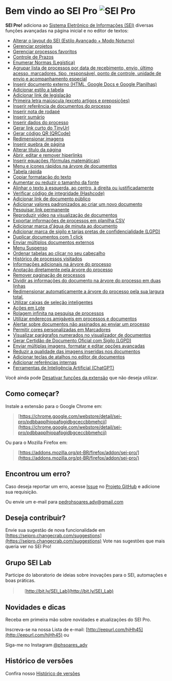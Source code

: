 # Bem vindo ao SEI Pro ![SEI Pro](/img/icon-32.png)

**SEI Pro!** adiciona ao [Sistema Eletrônico de Informações (SEI)](https://softwarepublico.gov.br/social/sei) diversas funções avançadas na página inicial e no editor de textos:

- [Alterar o layout do SEI (Estilo Avançado + Modo Noturno)](.pages/ESTILOAVANCADO.md)
- [Gerenciar projetos](./pages/PROJETOS.md)
- [Gerenciar processos favoritos](./pages/FAVORITOS.md)
- [Controle de Prazos](./pages/PRAZOS.md)
- [Enumerar Normas (Legística)](./pages/LEGISTICA.md)
- [Agrupar  lista de processos por data de recebimento, envio, último acesso, marcadores, tipo, responsável, ponto de controle, unidade de envio e acompanhamento especial](./pages/AGRUPAR.md)
- [Inserir documento externo (HTML, Google Docs e Google Planilhas)](./pages/INSERIRDOC.md)
- [Adicionar estilo a tabela](./pages/ESTILOTABELA.md)
- [Adicionar link de legislação](./pages/LINKLEGIS.md)
- [Primeira letra maiúscula (exceto artigos e preposições)](./pages/LETRAMAIUSC.md)
- [Inserir referência de documentos do processo](./pages/REFDOCUMENTOS.md)
- [Inserir nota de rodapé](./pages/NOTARODAPE.md)
- [Inserir sumário](./pages/SUMARIO.md)
- [Inserir dados do processo](./pages/DADOSPROCESSO.md)
- [Gerar link curto do TinyUrl](./pages/LINKCURTO.md)
- [Gerar código QR (QRCode)](./pages/QRCODE.md)
- [Redimensionar imagens](./pages/REDIMENSIONAIMG.md)
- [Inserir quebra de página](./pages/QUEBRAPAGINA.md)
- [Alterar título da página](./pages/TITULOPAGINA.md)
- [Abrir, editar e remover hiperlinks](./pages/ABRIRLINKS.md)
- [Inserir equações (fórmulas matemáticas)](./pages/EQUACOES.md)
- [Menu e ícones rápidos na árvore de documentos](./pages/MENURAPIDO.md)
- [Tabela rápida](./pages/TABELARAPIDA.md)
- [Copiar formatação do texto](./pages/COPIARFORMATACAO.md)
- [Aumentar ou reduzir o tamanho da fonte](./pages/AUMENTARFONTE.md)
- [Alinhar o texto à esquerda, ao centro, à direita ou justificadamente](./pages/ALINHARTEXTO.md)
- [Verificar código de integridade (Hashcode)](./pages/HASHCODE.md)
- [Adicionar link de documento público](./pages/DOCPUBLICO.md)
- [Adicionar valores padronizados ao criar um novo documento](./pages/VALDEFAULT.md)
- [Pesquisar link permanente](./pages/LINKPERMANENTE.md)
- [Reproduzir vídeo na visualização de documentos](./pages/PLAYVIDEO.md)
- [Exportar informações de processos em planilha CSV](./pages/LISTAPROCESSOS.md)
- [Adicionar marca d'água de minuta ao documento](./pages/MARCAMINUTA.md)
- [Adicionar marca de sigilo e tarjas pretas de confidencialidade (LGPD)](./pages/SIGILODOC.md)
- [Duplicar documentos com 1 click](./pages/DUPLICARDOC.md)
- [Enviar múltiplos documentos externos](./pages/UPLOADDOCS.md)
- [Menu Suspenso](./pages/MENUSUSPENSO.md)
- [Ordenar tabelas ao clicar no seu cabeçalho](./pages/ORDERNARTABELA.md)
- [Histórico de processos visitados](./pages/HISTORICOPROC.md)
- [Informações adicionais na árvore do processo](./pages/INFOARVORE.md)
- [Anotação diretamente pela árvore do processo](./pages/NOTAARVORE.md)
- [Remover paginação de processos](./pages/REMOVEPAGINACAO.md)
- [Dividir as informações do documento na árvore do processo em duas linhas](./pages/DIVIDIRLINHASARVORE.md)
- [Redimensionar automaticamente a árvore do processo pela sua largura total](./pages/RESIZEARVORE.md),
- [Utilizar caixas de seleção inteligentes](./pages/SUBSTITUIRSELECAO.md)
- [Ações em Lote](./pages/ACOESEMLOTE.md)
- [Rolagem infinita na pesquisa de processos](./pages/ROLAGEMINFINITA.md)
- [Utilizar endereços amigáveis em processos e documentos](./pages/URLAMIGAVEL.md)
- [Alertar sobre documentos não assinados ao enviar um processo](./pages/DOCSNAOASSINADOS.md)
- [Permitir cores personalizadas em Marcadores](./pages/CORESMARCADORES.md)
- [Visualizar parágrafos numerados no visualizador de documentos](./pages/PARAGRAFOSNUMERADOS.md)
- [Gerar Certidão de Documento Oficial com Sigilo (LGPD)](./pages/CERTIDAOSIGILO.md)
- [Enviar múltiplas imagens, formatar e editar opções avançadas](./pages/EDITARIMAGENS.md)
- [Reduzir a qualidade das imagens inseridas nos documentos](./pages/QUALIDADEIMAGENS.md)
- [Adicionar teclas de atalhos no editor de documentos](./pages/TECLASATALHO.md)
- [Adicionar referências internas](./pages/REFERENCIAINTERNA.md)
- [Ferramentas de Inteligência Artificial (ChatGPT)](./pages/FERRAMENTASIA.md)


Você ainda pode [Desativar funções da extensão](./pages/DESATIVARFUNCOES.md) que não deseja utilizar.


## Como começar?

Instale a extensão para o Google Chrome em:

> [https://chrome.google.com/webstore/detail/sei-pro/pdbbapplhjopafpgidbgceccbbmehcjj](https://chrome.google.com/webstore/detail/sei-pro/pdbbapplhjopafpgidbgceccbbmehcjj)

Ou para o Mozilla Firefox em:

> [https://addons.mozilla.org/pt-BR/firefox/addon/sei-pro/](https://addons.mozilla.org/pt-BR/firefox/addon/sei-pro/)


## Encontrou um erro?

Caso deseja reportar um erro, acesse [Issue](https://github.com/pedrohsoaresadv/sei-pro/issues) no [Projeto GitHub](https://github.com/pedrohsoaresadv/sei-pro/) e adicione sua requisição.

Ou envie um e-mail para [pedrohsoares.adv@gmail.com](mailto:pedrohsoares.adv@gmail.com)

## Deseja contribuir?

Envie sua sugestão de nova funcionalidade em [https://seipro.changecrab.com/suggestions](https://seipro.changecrab.com/suggestions)
Vote nas sugestões que mais queria ver no SEI Pro!

## Grupo SEI Lab

Participe do laboratorio de ideias sobre inovações para o SEI, automações e boas práticas.

> <img src="https://github.com/pedrohsoaresadv/sei-pro/raw/master/img/whatsapp.png" data-canonical-src="https://github.com/pedrohsoaresadv/sei-pro/raw/master/img/whatsapp.png" width="16"/> [http://bit.ly/SEI_Lab](http://bit.ly/SEI_Lab)


## Novidades e dicas

Receba em primeira mão sobre novidades e atualizações do SEI Pro. 

Inscreva-se na nossa Lista de e-mail: [http://eepurl.com/hjHh45](http://eepurl.com/hjHh45) ou

Siga-me no Instagram [@phsoares_adv](https://www.instagram.com/phsoares_adv/)

## Histórico de versões

Confira nosso [Histórico de versões](./pages/HISTORICO.md)




